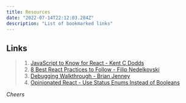 ```yaml
---
title: Resources
date: "2022-07-14T22:12:03.284Z"
description: "List of bookmarked links"
---
```


## Links

> 1. [JavaScript to Know for React - Kent C Dodds](https://kentcdodds.com/blog/javascript-to-know-for-react "JavaScript to Know for React")
> 2. [8 Best React Practices to Follow - Filip Nedelkovski](https://alite-international.com/8-best-react-practices-to-follow/ "8 Best React Practices to Follow")
> 3. [Debugging Walkthrough - Brian Jenney](https://www.loom.com/share/e1fd3ef1d934408893eb5a35a0ead560 "Debugging Walkthrough")
> 4. [Opinionated React - Use Status Enums Instead of Booleans](https://dev.to/farazamiruddin/opinionated-react-use-status-enums-instead-of-booleans-3ha5 "Opinionated React - Use Status Enums Instead of Booleans")

_Cheers_
